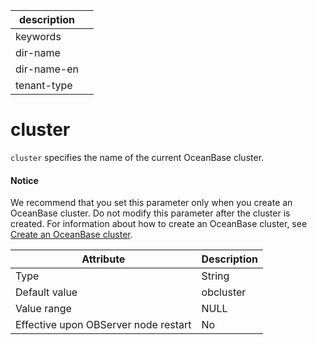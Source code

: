 |description||
|---|---|
|keywords||
|dir-name||
|dir-name-en||
|tenant-type||

# cluster


`cluster` specifies the name of the current OceanBase cluster.


<main id="notice" type='notice'>
    <h4>Notice</h4>
    <p>We recommend that you set this parameter only when you create an OceanBase cluster. Do not modify this parameter after the cluster is created. For information about how to create an OceanBase cluster, see <a href="../../../../400.deploy/300.deploy-oceanbase-enterprise-edition/300.deploy-through-a-graphical-interface/300.deploy-oceanbase-cluster-use-ocp/400.deploy-single-replica-oceanbase-cluster-use-ocp.md">Create an OceanBase cluster</a>. </p>
  </main>

| **Attribute** | **Description** |
|------------------|-----------|
| Type | String |
| Default value | obcluster |
| Value range | NULL |
| Effective upon OBServer node restart | No |


